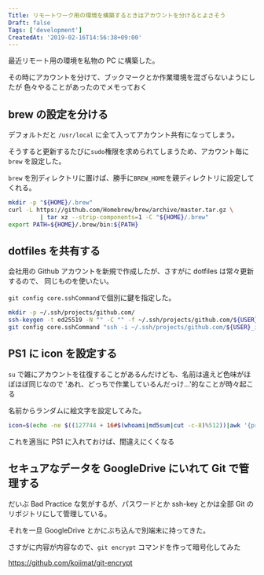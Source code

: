 ```yaml
---
Title: リモートワーク用の環境を構築するときはアカウントを分けるとよさそう
Draft: false
Tags: ['development']
CreatedAt: '2019-02-16T14:56:38+09:00'
---
```


最近リモート用の環境を私物の PC に構築した。

その時にアカウントを分けて、ブックマークとか作業環境を混ざらないようにしたが
色々やることがあったのでメモっておく

<!--more-->

## brew の設定を分ける

デフォルトだと `/usr/local` に全て入ってアカウント共有になってしまう。

そうすると更新するたびに`sudo`権限を求められてしまうため、アカウント毎に `brew` を設定した。

`brew` を別ディレクトリに置けば、勝手に`BREW_HOME`を親ディレクトリに設定してくれる。

```bash
mkdir -p "${HOME}/.brew"
curl -L https://github.com/Homebrew/brew/archive/master.tar.gz \
         | tar xz --strip-components=1 -C "${HOME}/.brew"
export PATH=${HOME}/.brew/bin:${PATH}
```

## dotfiles を共有する

会社用の Github アカウントを新規で作成したが、さすがに dotfiles は常々更新するので、
同じものを使いたい。

`git config core.sshCommand`で個別に鍵を指定した。

```bash
mkdir -p ~/.ssh/projects/github.com/
ssh-keygen -t ed25519 -N "" -C "" -f ~/.ssh/projects/github.com/${USER}_id_ed25519
git config core.sshCommand "ssh -i ~/.ssh/projects/github.com/${USER}_id_ed25519"
```

## PS1 に icon を設定する

`su` で雑にアカウントを往復することがあるんだけども、名前は違えど色味がほぼほぼ同じなので
'あれ、どっちで作業しているんだっけ…'的なことが時々起こる

名前からランダムに絵文字を設定してみた。

```bash
icon=$(echo -ne $((127744 + 16#$(whoami|md5sum|cut -c-8)%512))|awk '{printf("%3c",$1)}')
```

これを適当に PS1 に入れておけば、間違えにくくなる

## セキュアなデータを GoogleDrive にいれて Git で管理する

だいぶ Bad Practice な気がするが、パスワードとか ssh-key とかは全部 Git のリポジトリにして管理している。

それを一旦 GoogleDrive とかにぶち込んで別端末に持ってきた。

さすがに内容が内容なので、`git encrypt` コマンドを作って暗号化してみた

https://github.com/kojimat/git-encrypt
